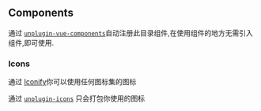 ## Components

通过 [`unplugin-vue-components`](https://github.com/antfu/unplugin-vue-components)自动注册此目录组件,在使用组件的地方无需引入组件,即可使用.


### Icons

通过 [Iconify](https://iconify.design/)你可以使用任何图标集的图标

通过 [`unplugin-icons`](https://github.com/antfu/unplugin-icons) 只会打包你使用的图标

